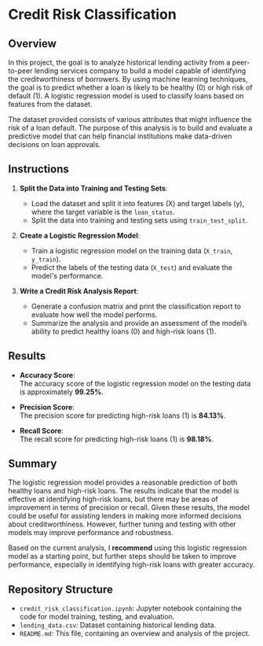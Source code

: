 # Credit Risk Classification

## Overview

In this project, the goal is to analyze historical lending activity from a peer-to-peer lending services company to build a model capable of identifying the creditworthiness of borrowers. By using machine learning techniques, the goal is to predict whether a loan is likely to be healthy (0) or high risk of default (1). A logistic regression model is used to classify loans based on features from the dataset.

The dataset provided consists of various attributes that might influence the risk of a loan default. The purpose of this analysis is to build and evaluate a predictive model that can help financial institutions make data-driven decisions on loan approvals.

## Instructions

1. **Split the Data into Training and Testing Sets**:  
   - Load the dataset and split it into features (X) and target labels (y), where the target variable is the `loan_status`.
   - Split the data into training and testing sets using `train_test_split`.

2. **Create a Logistic Regression Model**:  
   - Train a logistic regression model on the training data (`X_train`, `y_train`).
   - Predict the labels of the testing data (`X_test`) and evaluate the model's performance.

3. **Write a Credit Risk Analysis Report**:  
   - Generate a confusion matrix and print the classification report to evaluate how well the model performs.
   - Summarize the analysis and provide an assessment of the model’s ability to predict healthy loans (0) and high-risk loans (1).

## Results

- **Accuracy Score**:  
  The accuracy score of the logistic regression model on the testing data is approximately **99.25%**.

- **Precision Score**:  
  The precision score for predicting high-risk loans (1) is **84.13%**.

- **Recall Score**:  
  The recall score for predicting high-risk loans (1) is **98.18%**.

## Summary

The logistic regression model provides a reasonable prediction of both healthy loans and high-risk loans. The results indicate that the model is effective at identifying high-risk loans, but there may be areas of improvement in terms of precision or recall. Given these results, the model could be useful for assisting lenders in making more informed decisions about creditworthiness. However, further tuning and testing with other models may improve performance and robustness.

Based on the current analysis, I **recommend** using this logistic regression model as a starting point, but further steps should be taken to improve performance, especially in identifying high-risk loans with greater accuracy.

## Repository Structure

- `credit_risk_classification.ipynb`: Jupyter notebook containing the code for model training, testing, and evaluation.
- `lending_data.csv`: Dataset containing historical lending data.
- `README.md`: This file, containing an overview and analysis of the project.




